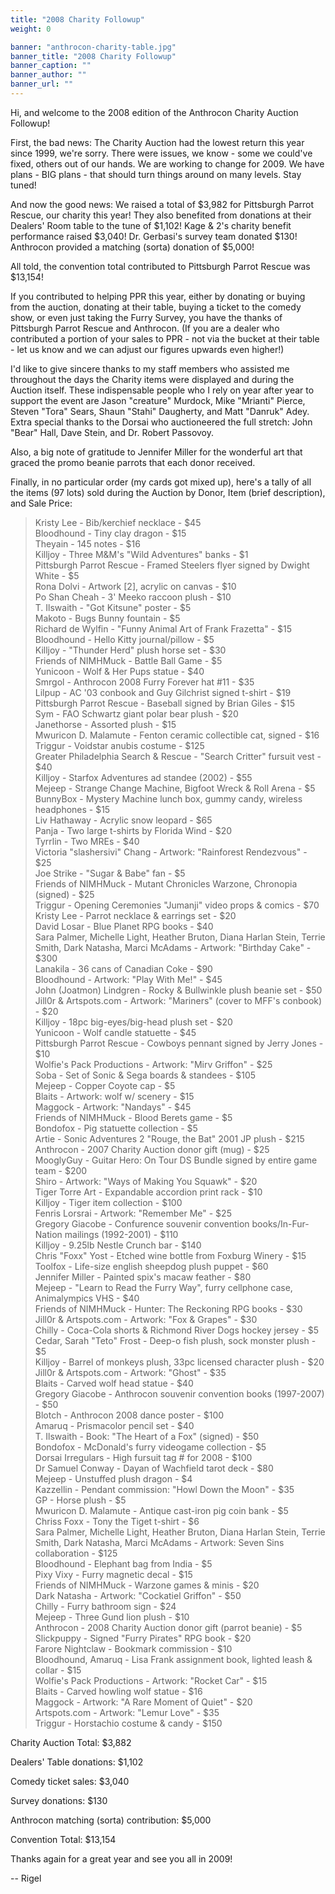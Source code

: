 ```yaml
---
title: "2008 Charity Followup"
weight: 0

banner: "anthrocon-charity-table.jpg"
banner_title: "2008 Charity Followup"
banner_caption: ""
banner_author: ""
banner_url: ""
---
```


Hi, and welcome to the 2008 edition of the Anthrocon Charity Auction Followup!

First, the bad news: The Charity Auction had the lowest return this year since 1999, we're sorry. There were issues, we know - some we could've fixed, others out of our hands. We are working to change for 2009. We have plans - BIG plans - that should turn things around on many levels. Stay tuned!

And now the good news: We raised a total of $3,982 for Pittsburgh Parrot Rescue, our charity this year! They also benefited from donations at their Dealers' Room table to the tune of $1,102! Kage & 2's charity benefit performance raised $3,040! Dr. Gerbasi's survey team donated $130! Anthrocon provided a matching (sorta) donation of $5,000!

All told, the convention total contributed to Pittsburgh Parrot Rescue was $13,154!

If you contributed to helping PPR this year, either by donating or buying from the auction, donating at their table, buying a ticket to the comedy show, or even just taking the Furry Survey, you have the thanks of Pittsburgh Parrot Rescue and Anthrocon. (If you are a dealer who contributed a portion of your sales to PPR - not via the bucket at their table - let us know and we can adjust our figures upwards even higher!)

I'd like to give sincere thanks to my staff members who assisted me throughout the days the Charity items were displayed and during the Auction itself. These indispensable people who I rely on year after year to support the event are Jason "creature" Murdock, Mike "Mrianti" Pierce, Steven "Tora" Sears, Shaun "Stahi" Daugherty, and Matt "Danruk" Adey. Extra special thanks to the Dorsai who auctioneered the full stretch: John "Bear" Hall, Dave Stein, and Dr. Robert Passovoy.

Also, a big note of gratitude to Jennifer Miller for the wonderful art that graced the promo beanie parrots that each donor received.

Finally, in no particular order (my cards got mixed up), here's a tally of all the items (97 lots) sold during the Auction by Donor, Item (brief description), and Sale Price:

> Kristy Lee - Bib/kerchief necklace - $45<br>
> Bloodhound - Tiny clay dragon - $15<br>
> Theyain - 145 notes - $16<br>
> Killjoy - Three M&M's "Wild Adventures" banks - $1<br>
> Pittsburgh Parrot Rescue - Framed Steelers flyer signed by Dwight White - $5<br>
> Rona Dolvi - Artwork [2], acrylic on canvas - $10<br>
> Po Shan Cheah - 3' Meeko raccoon plush - $10<br>
> T. Ilswaith - "Got Kitsune" poster - $5<br>
> Makoto - Bugs Bunny fountain - $5<br>
> Richard de Wylfin - "Funny Animal Art of Frank Frazetta" - $15<br>
> Bloodhound - Hello Kitty journal/pillow - $5<br>
> Killjoy - "Thunder Herd" plush horse set - $30<br>
> Friends of NIMHMuck - Battle Ball Game - $5<br>
> Yunicoon - Wolf & Her Pups statue - $40<br>
> Smrgol - Anthrocon 2008 Furry Forever hat #11 - $35<br>
> Lilpup - AC '03 conbook and Guy Gilchrist signed t-shirt - $19<br>
> Pittsburgh Parrot Rescue - Baseball signed by Brian Giles - $15<br>
> Sym - FAO Schwartz giant polar bear plush - $20<br>
> Janethorse - Assorted plush - $15<br>
> Mwuricon D. Malamute - Fenton ceramic collectible cat, signed - $16<br>
> Triggur - Voidstar anubis costume - $125<br>
> Greater Philadelphia Search & Rescue - "Search Critter" fursuit vest - $40<br>
> Killjoy - Starfox Adventures ad standee (2002) - $55<br>
> Mejeep - Strange Change Machine, Bigfoot Wreck & Roll Arena - $5<br>
> BunnyBox - Mystery Machine lunch box, gummy candy, wireless headphones - $15<br>
> Liv Hathaway - Acrylic snow leopard - $65<br>
> Panja - Two large t-shirts by Florida Wind - $20<br>
> Tyrrlin - Two MREs - $40<br>
> Victoria "slashersivi" Chang - Artwork: "Rainforest Rendezvous" - $25<br>
> Joe Strike - "Sugar & Babe" fan - $5<br>
> Friends of NIMHMuck - Mutant Chronicles Warzone, Chronopia (signed) - $25<br>
> Triggur - Opening Ceremonies "Jumanji" video props & comics - $70<br>
> Kristy Lee - Parrot necklace & earrings set - $20<br>
> David Losar - Blue Planet RPG books - $40<br>
> Sara Palmer, Michelle Light, Heather Bruton, Diana Harlan Stein, Terrie Smith, Dark Natasha, Marci McAdams - Artwork: "Birthday Cake" - $300<br>
> Lanakila - 36 cans of Canadian Coke - $90<br>
> Bloodhound - Artwork: "Play With Me!" - $45<br>
> John (Joatmon) Lindgren - Rocky & Bullwinkle plush beanie set - $50<br>
> Jill0r & Artspots.com - Artwork: "Mariners" (cover to MFF's conbook) - $20<br>
> Killjoy - 18pc big-eyes/big-head plush set - $20<br>
> Yunicoon - Wolf candle statuette - $45<br>
> Pittsburgh Parrot Rescue - Cowboys pennant signed by Jerry Jones - $10<br>
> Wolfie's Pack Productions - Artwork: "Mirv Griffon" - $25<br>
> Soba - Set of Sonic & Sega boards & standees - $105<br>
> Mejeep - Copper Coyote cap - $5<br>
> Blaits - Artwork: wolf w/ scenery - $15<br>
> Maggock - Artwork: "Nandays" - $45<br>
> Friends of NIMHMuck - Blood Berets game - $5<br>
> Bondofox - Pig statuette collection - $5<br>
> Artie - Sonic Adventures 2 "Rouge, the Bat" 2001 JP plush - $215<br>
> Anthrocon - 2007 Charity Auction donor gift (mug) - $25<br>
> MooglyGuy - Guitar Hero: On Tour DS Bundle signed by entire game team - $200<br>
> Shiro - Artwork: "Ways of Making You Squawk" - $20<br>
> Tiger Torre Art - Expandable accordion print rack - $10<br>
> Killjoy - Tiger item collection - $100<br>
> Fenris Lorsrai - Artwork: "Remember Me" - $25<br>
> Gregory Giacobe - Confurence souvenir convention books/In-Fur-Nation mailings (1992-2001) - $110<br>
> Killjoy - 9.25lb Nestle Crunch bar - $140<br>
> Chris "Foxx" Yost - Etched wine bottle from Foxburg Winery - $15<br>
> Toolfox - Life-size english sheepdog plush puppet - $60<br>
> Jennifer Miller - Painted spix's macaw feather - $80<br>
> Mejeep - "Learn to Read the Furry Way", furry cellphone case, Animalympics VHS - $40<br>
> Friends of NIMHMuck - Hunter: The Reckoning RPG books - $30<br>
> Jill0r & Artspots.com - Artwork: "Fox & Grapes" - $30<br>
> Chilly - Coca-Cola shorts & Richmond River Dogs hockey jersey - $5<br>
> Cedar, Sarah "Teto" Frost - Deep-o fish plush, sock monster plush - $5<br>
> Killjoy - Barrel of monkeys plush, 33pc licensed character plush - $20<br>
> Jill0r & Artspots.com - Artwork: "Ghost" - $35<br>
> Blaits - Carved wolf head statue - $40<br>
> Gregory Giacobe - Anthrocon souvenir convention books (1997-2007) - $50<br>
> Blotch - Anthrocon 2008 dance poster - $100<br>
> Amaruq - Prismacolor pencil set - $40<br>
> T. Ilswaith - Book: "The Heart of a Fox" (signed) - $50<br>
> Bondofox - McDonald's furry videogame collection - $5<br>
> Dorsai Irregulars - High fursuit tag # for 2008 - $100<br>
> Dr Samuel Conway - Dayan of Wachfield tarot deck - $80<br>
> Mejeep - Unstuffed plush dragon - $4<br>
> Kazzellin - Pendant commission: "Howl Down the Moon" - $35<br>
> GP - Horse plush - $5<br>
> Mwuricon D. Malamute - Antique cast-iron pig coin bank - $5<br>
> Chriss Foxx - Tony the Tiget t-shirt - $6<br>
> Sara Palmer, Michelle Light, Heather Bruton, Diana Harlan Stein, Terrie Smith, Dark Natasha, Marci McAdams - Artwork: Seven Sins collaboration - $125<br>
> Bloodhound - Elephant bag from India - $5<br>
> Pixy Vixy - Furry magnetic decal - $15<br>
> Friends of NIMHMuck - Warzone games & minis - $20<br>
> Dark Natasha - Artwork: "Cockatiel Griffon" - $50<br>
> Chilly - Furry bathroom sign - $24<br>
> Mejeep - Three Gund lion plush - $10<br>
> Anthrocon - 2008 Charity Auction donor gift (parrot beanie) - $5<br>
> Slickpuppy - Signed "Furry Pirates" RPG book - $20<br>
> Farore Nightclaw - Bookmark commission - $10<br>
> Bloodhound, Amaruq - Lisa Frank assignment book, lighted leash & collar - $15<br>
> Wolfie's Pack Productions - Artwork: "Rocket Car" - $15<br>
> Blaits - Carved howling wolf statue - $16<br>
> Maggock - Artwork: "A Rare Moment of Quiet" - $20<br>
> Artspots.com - Artwork: "Lemur Love" - $35<br>
> Triggur - Horstachio costume & candy - $150

Charity Auction Total: $3,882

Dealers' Table donations: $1,102

Comedy ticket sales: $3,040

Survey donations: $130

Anthrocon matching (sorta) contribution: $5,000

Convention Total: $13,154

Thanks again for a great year and see you all in 2009!

-- Rigel
